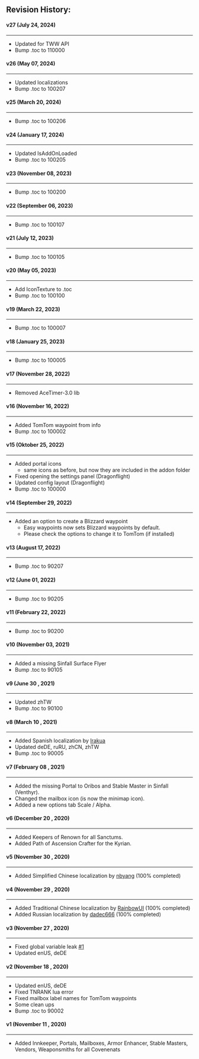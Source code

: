 ## Revision History:

#### v27 (July 24, 2024)
-------------------------------
* Updated for TWW API
* Bump .toc to 110000

#### v26 (May 07, 2024)
-------------------------------
* Updated localizations
* Bump .toc to 100207

#### v25 (March 20, 2024)
-------------------------------
* Bump .toc to 100206

#### v24 (January 17, 2024)
-------------------------------
* Updated IsAddOnLoaded
* Bump .toc to 100205

#### v23 (November 08, 2023)
-------------------------------
* Bump .toc to 100200

#### v22 (September 06, 2023)
-------------------------------
* Bump .toc to 100107

#### v21 (July 12, 2023)
-------------------------------
* Bump .toc to 100105

#### v20 (May 05, 2023)
-------------------------------
* Add IconTexture to .toc
* Bump .toc to 100100

#### v19 (March 22, 2023)
-------------------------------
* Bump .toc to 100007

#### v18 (January 25, 2023)
-------------------------------
* Bump .toc to 100005

#### v17 (November 28, 2022)
-------------------------------
* Removed AceTimer-3.0 lib

#### v16 (November 16, 2022)
-------------------------------
* Added TomTom waypoint from info
* Bump .toc to 100002

#### v15 (Oktober 25, 2022)
-------------------------------
* Added portal icons
    * same icons as before, but now they are included in the addon folder
* Fixed opening the settings panel (Dragonflight)
* Updated config layout (Dragonflight)
* Bump .toc to 100000

#### v14 (September 29, 2022)
-------------------------------
* Added an option to create a Blizzard waypoint
    * Easy waypoints now sets Blizzard waypoints by default.
    * Please check the options to change it to TomTom (if installed)

#### v13 (August 17, 2022)
-------------------------------
* Bump .toc to 90207

#### v12 (June 01, 2022)
-------------------------------
* Bump .toc to 90205

#### v11 (February 22, 2022)
-------------------------------
* Bump .toc to 90200

#### v10 (November 03, 2021)
-------------------------------
* Added a missing Sinfall Surface Flyer
* Bump .toc to 90105

#### v9 (June 30 , 2021)
-------------------------------
* Updated zhTW
* Bump .toc to 90100

#### v8 (March 10 , 2021)
-------------------------------
* Added Spanish localization by [Irakua](https://www.curseforge.com/members/Irakua)
* Updated deDE, ruRU, zhCN, zhTW
* Bump .toc to 90005

#### v7 (February 08 , 2021)
-------------------------------
* Added the missing Portal to Oribos and Stable Master in Sinfall (Venthyr).
* Changed the mailbox icon (is now the minimap icon).
* Added a new options tab Scale / Alpha.

#### v6 (December 20 , 2020)
-------------------------------
* Added Keepers of Renown for all Sanctums.
* Added Path of Ascension Crafter for the Kyrian.

#### v5 (November 30 , 2020)
-------------------------------
* Added Simplified Chinese localization by [nbyang](https://www.curseforge.com/members/nbyang) (100% completed)

#### v4 (November 29 , 2020)
-------------------------------
* Added Traditional Chinese localization by [RainbowUI](https://www.curseforge.com/members/rainbowui) (100% completed)
* Added Russian localization by [dadec666](https://www.curseforge.com/members/dadec666) (100% completed)

#### v3 (November 27 , 2020)
-------------------------------
* Fixed global variable leak [#1](https://github.com/Dathwada/handynotes-covenant-sanctum/issues/1)
* Updated enUS, deDE

#### v2 (November 18 , 2020)
-------------------------------
* Updated enUS, deDE
* Fixed TNRANK lua error
* Fixed mailbox label names for TomTom waypoints
* Some clean ups
* Bump .toc to 90002

#### v1 (November 11 , 2020)
-------------------------------
* Added Innkeeper, Portals, Mailboxes, Armor Enhancer, Stable Masters, Vendors, Weaponsmiths for all Covenenats
